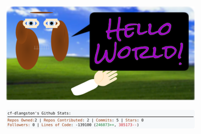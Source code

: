 <!-- 
Version 3.0.34
Built Wed Jul 24 2024 05:31:38 GMT+0000 (Coordinated Universal Time)
-->

<h1 align="center">
  <a href="https://github.com/cf-dlangston/cf-dlangston/tree/master/src" title="Click to View Source">
    <picture width="100%" alt="Dylan">
      <source media="(prefers-color-scheme: dark)" srcset="dylan-dark.svg?version=3.0.34">
      <img src="dylan-light.svg?version=3.0.34" alt="Dylan">
    </picture>
  </a>
</h1>

<div align="center">
  <picture width="100%" alt="Profile Info and Stats">
    <source media="(prefers-color-scheme: dark)" srcset="stats-dark.svg?version=3.0.34">
    <img src="stats-light.svg?version=3.0.34" alt="Profile Info and Stats">
  </picture>
</div>
